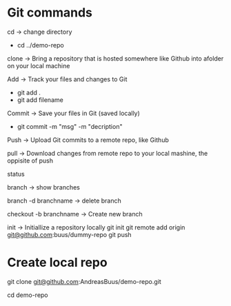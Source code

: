 # Git commands
cd -> change directory
- cd ../demo-repo

clone -> Bring a repository that is hosted somewhere like Github into afolder on your local machine 

Add -> Track your files and changes to Git
- git add . 
- git add filename 

Commit -> Save your files in Git (saved locally)
- git commit -m "msg" -m "decription"

Push -> Upload Git commits to a remote repo, like Github

pull -> Download changes from remote repo to your local mashine, the oppisite of push 

status 

branch -> show branches

branch -d branchname -> delete branch 

checkout -b branchname -> Create new branch 


init -> Initiallize a repository locally 
git init
git remote add origin git@github.com:buus/dummy-repo
git push 

# Create local repo 

git clone git@github.com:AndreasBuus/demo-repo.git

cd demo-repo